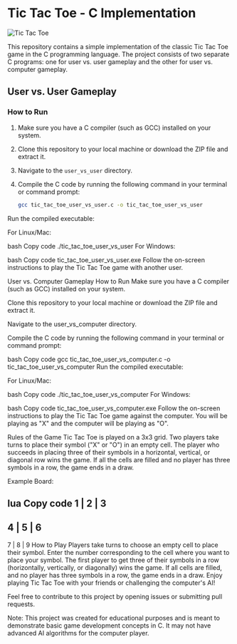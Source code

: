 # Tic Tac Toe - C Implementation

![Tic Tac Toe](https://img.freepik.com/free-vector/hands-holding-pencils-play-tic-tac-toe-people-drawing-crosses-noughts-simple-game-children-flat-vector-illustration-strategy-concept-banner-website-design-landing-web-page_74855-24786.jpg?w=2000)

This repository contains a simple implementation of the classic Tic Tac Toe game in the C programming language. The project consists of two separate C programs: one for user vs. user gameplay and the other for user vs. computer gameplay.

## User vs. User Gameplay

### How to Run

1. Make sure you have a C compiler (such as GCC) installed on your system.
2. Clone this repository to your local machine or download the ZIP file and extract it.
3. Navigate to the `user_vs_user` directory.
4. Compile the C code by running the following command in your terminal or command prompt:

   ```bash
   gcc tic_tac_toe_user_vs_user.c -o tic_tac_toe_user_vs_user
Run the compiled executable:

For Linux/Mac:

bash
Copy code
./tic_tac_toe_user_vs_user
For Windows:

bash
Copy code
tic_tac_toe_user_vs_user.exe
Follow the on-screen instructions to play the Tic Tac Toe game with another user.

User vs. Computer Gameplay
How to Run
Make sure you have a C compiler (such as GCC) installed on your system.

Clone this repository to your local machine or download the ZIP file and extract it.

Navigate to the user_vs_computer directory.

Compile the C code by running the following command in your terminal or command prompt:

bash
Copy code
gcc tic_tac_toe_user_vs_computer.c -o tic_tac_toe_user_vs_computer
Run the compiled executable:

For Linux/Mac:

bash
Copy code
./tic_tac_toe_user_vs_computer
For Windows:

bash
Copy code
tic_tac_toe_user_vs_computer.exe
Follow the on-screen instructions to play the Tic Tac Toe game against the computer. You will be playing as "X" and the computer will be playing as "O".

Rules of the Game
Tic Tac Toe is played on a 3x3 grid. Two players take turns to place their symbol ("X" or "O") in an empty cell. The player who succeeds in placing three of their symbols in a horizontal, vertical, or diagonal row wins the game. If all the cells are filled and no player has three symbols in a row, the game ends in a draw.

Example Board:

lua
Copy code
  1 | 2 | 3
  ---------
  4 | 5 | 6
  ---------
  7 | 8 | 9
How to Play
Players take turns to choose an empty cell to place their symbol.
Enter the number corresponding to the cell where you want to place your symbol.
The first player to get three of their symbols in a row (horizontally, vertically, or diagonally) wins the game.
If all cells are filled, and no player has three symbols in a row, the game ends in a draw.
Enjoy playing Tic Tac Toe with your friends or challenging the computer's AI!

Feel free to contribute to this project by opening issues or submitting pull requests.

Note: This project was created for educational purposes and is meant to demonstrate basic game development concepts in C. It may not have advanced AI algorithms for the computer player.
